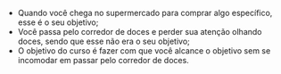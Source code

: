 - Quando você chega no supermercado para comprar algo específico, esse é o seu objetivo;
- Você passa pelo corredor de doces e perder sua atenção olhando doces, sendo que esse não era o seu objetivo;
- O objetivo do curso é fazer com que você alcance o objetivo sem se incomodar em passar pelo corredor de doces.